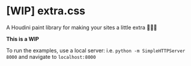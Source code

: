 # [WIP] extra.css

A Houdini paint library for making your sites a little extra 💁🏻‍♀️

**This is a WIP**

To run the examples, use a local server: i.e. `python -m SimpleHTTPServer 8000` and navigate to `localhost:8000`